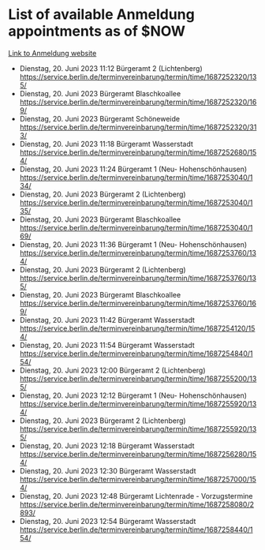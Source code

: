 # List of available Anmeldung appointments as of $NOW
[Link to Anmeldung website](https://service.berlin.de/terminvereinbarung/termin/tag.php?termin=1&anliegen[]=120686&dienstleisterlist=122210,122217,327316,122219,327312,122227,327314,122231,327346,122243,327348,122254,122252,329742,122260,329745,122262,329748,122271,327278,122273,327274,122277,327276,330436,122280,327294,122282,327290,122284,327292,122291,327270,122285,327266,122286,327264,122296,327268,150230,329760,122297,327286,122294,327284,122312,329763,122314,329775,122304,327330,122311,327334,122309,327332,317869,122281,327352,122279,329772,122283,122276,327324,122274,327326,122267,329766,122246,327318,122251,327320,122257,327322,122208,327298,122226,327300&herkunft=http%3A%2F%2Fservice.berlin.de%2Fdienstleistung%2F120686%2F)
- Dienstag, 20. Juni 2023 11:12 Bürgeramt 2 (Lichtenberg) https://service.berlin.de/terminvereinbarung/termin/time/1687252320/135/
- Dienstag, 20. Juni 2023  Bürgeramt Blaschkoallee https://service.berlin.de/terminvereinbarung/termin/time/1687252320/169/
- Dienstag, 20. Juni 2023  Bürgeramt Schöneweide https://service.berlin.de/terminvereinbarung/termin/time/1687252320/313/
- Dienstag, 20. Juni 2023 11:18 Bürgeramt Wasserstadt https://service.berlin.de/terminvereinbarung/termin/time/1687252680/154/
- Dienstag, 20. Juni 2023 11:24 Bürgeramt 1 (Neu- Hohenschönhausen) https://service.berlin.de/terminvereinbarung/termin/time/1687253040/134/
- Dienstag, 20. Juni 2023  Bürgeramt 2 (Lichtenberg) https://service.berlin.de/terminvereinbarung/termin/time/1687253040/135/
- Dienstag, 20. Juni 2023  Bürgeramt Blaschkoallee https://service.berlin.de/terminvereinbarung/termin/time/1687253040/169/
- Dienstag, 20. Juni 2023 11:36 Bürgeramt 1 (Neu- Hohenschönhausen) https://service.berlin.de/terminvereinbarung/termin/time/1687253760/134/
- Dienstag, 20. Juni 2023  Bürgeramt 2 (Lichtenberg) https://service.berlin.de/terminvereinbarung/termin/time/1687253760/135/
- Dienstag, 20. Juni 2023  Bürgeramt Blaschkoallee https://service.berlin.de/terminvereinbarung/termin/time/1687253760/169/
- Dienstag, 20. Juni 2023 11:42 Bürgeramt Wasserstadt https://service.berlin.de/terminvereinbarung/termin/time/1687254120/154/
- Dienstag, 20. Juni 2023 11:54 Bürgeramt Wasserstadt https://service.berlin.de/terminvereinbarung/termin/time/1687254840/154/
- Dienstag, 20. Juni 2023 12:00 Bürgeramt 2 (Lichtenberg) https://service.berlin.de/terminvereinbarung/termin/time/1687255200/135/
- Dienstag, 20. Juni 2023 12:12 Bürgeramt 1 (Neu- Hohenschönhausen) https://service.berlin.de/terminvereinbarung/termin/time/1687255920/134/
- Dienstag, 20. Juni 2023  Bürgeramt 2 (Lichtenberg) https://service.berlin.de/terminvereinbarung/termin/time/1687255920/135/
- Dienstag, 20. Juni 2023 12:18 Bürgeramt Wasserstadt https://service.berlin.de/terminvereinbarung/termin/time/1687256280/154/
- Dienstag, 20. Juni 2023 12:30 Bürgeramt Wasserstadt https://service.berlin.de/terminvereinbarung/termin/time/1687257000/154/
- Dienstag, 20. Juni 2023 12:48 Bürgeramt Lichtenrade - Vorzugstermine https://service.berlin.de/terminvereinbarung/termin/time/1687258080/2893/
- Dienstag, 20. Juni 2023 12:54 Bürgeramt Wasserstadt https://service.berlin.de/terminvereinbarung/termin/time/1687258440/154/
